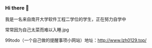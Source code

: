 ### Hi there 👋

我是一名来自南开大学软件工程二学位的学生，正在努力自学中

常常因为自己太菜而难以入睡.jpg

99todo（一个自己做的提醒事项小网站）地址：http://www.lzh0129.top/

<!--
**18630937603/18630937603** is a ✨ _special_ ✨ repository because its `README.md` (this file) appears on your GitHub profile.

Here are some ideas to get you started:

- 🔭 I’m currently working on ...
- 🌱 I’m currently learning ...
- 👯 I’m looking to collaborate on ...
- 🤔 I’m looking for help with ...
- 💬 Ask me about ...
- 📫 How to reach me: ...
- 😄 Pronouns: ...
- ⚡ Fun fact: ...
-->
